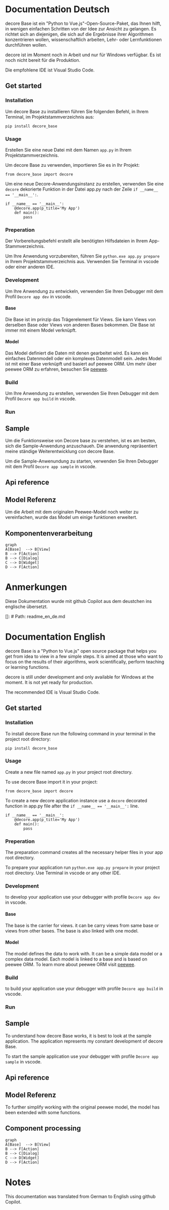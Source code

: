 # Documentation Deutsch
decore Base ist ein "Python to Vue.js"-Open-Source-Paket, das Ihnen hilft, in wenigen einfachen Schritten von der Idee zur Ansicht zu gelangen. Es richtet sich an diejenigen, die sich auf die Ergebnisse ihrer Algorithmen konzentrieren wollen, wissenschaftlich arbeiten, Lehr- oder Lernfunktionen durchführen wollen.

decore ist im Moment noch in Arbeit und nur für Windows verfügbar. Es ist noch nicht bereit für die Produktion.

Die empfohlene IDE ist Visual Studio Code.

## Get started
### Installation
Um decore Base zu installieren führen Sie folgenden Befehl, in Ihrem Terminal, im Projektstammverzeichnis aus:

```
pip install decore_base
````

### Usage
Erstellen Sie eine neue Datei mit dem Namen ```app.py``` in Ihrem Projektstammverzeichnis.

Um decore Base zu verwenden, importieren Sie es in Ihr Projekt:

```
from decore_base import decore
```
Um eine neue Decore-Anwendungsinstanz zu erstellen, verwenden Sie eine ```decore``` dekorierte Funktion in der Datei app.py nach der Zeile ```if __name__ == '__main__':```.

```
if __name__ == '__main__':
    @decore.app(p_title='My App')
    def main():
        pass
```

### Preperation
Der Vorbereitungsbefehl erstellt alle benötigten Hilfsdateien in Ihrem App-Stammverzeichnis.

Um Ihre Anwendung vorzubereiten, führen Sie ``` python.exe app.py prepare ``` in Ihrem Projektstammverzeichnis aus. Verwenden Sie Terminal in vscode oder einer anderen IDE.

### Development
Um Ihre Anwendung zu entwickeln, verwenden Sie Ihren Debugger mit dem Profil ``` Decore app dev ``` in vscode.

#### Base
Die Base ist im prinzip das Trägerelement für Views. Sie kann Views von derselben Base oder Views von anderen Bases bekommen. Die Base ist immer mit einem Model verknüpft.

#### Model
Das Model definiert die Daten mit denen gearbeitet wird. Es kann ein einfaches Datenmodell oder ein komplexes Datenmodell sein. Jedes Model ist mit einer Base verknüpft und basiert auf peewee ORM. Um mehr über peewee ORM zu erfahren, besuchen Sie [peewee](http://docs.peewee-orm.com/en/latest/).

### Build
Um Ihre Anwendung zu erstellen, verwenden Sie Ihren Debugger mit dem Profil ``` Decore app build ``` in vscode.

### Run

## Sample
Um die Funktionsweise von Decore base zu verstehen, ist es am besten, sich die Sample-Anwendung anzuschaueh. Die anwendung repräsentiert meine ständige Weiterentwicklung con decore Base. 

Um die Sample-Anwenundung zu starten, verwenden Sie Ihren Debugger mit dem Profil ``` Decore app sample ``` in vscode.

## Api reference

## Model Referenz
Um die Arbeit mit dem originalen Peewee-Model noch weiter zu vereinfachen, wurde das Model um einige funktionen erweitert.

## Komponentenverarbeitung
```mermaid 
graph
A[Base]  --> B[View]
B --> F[Action]
B --> C[Dialog]
C --> D[Widget]
D --> F[Action]
```

# Anmerkungen
Diese Dokumentation wurde mit github Copilot aus dem deustchen ins englische übersetzt.

[]: # Path: readme_en_de.md

# Documentation English
decore Base is a "Python to Vue.js" open source package that helps you get from idea to view in a few simple steps. It is aimed at those who want to focus on the results of their algorithms, work scientifically, perform teaching or learning functions.

decore is still under development and only available for Windows at the moment. It is not yet ready for production.

The recommended IDE is Visual Studio Code.

## Get started
### Installation
To install decore Base run the following command in your terminal in the project root directory:

```
pip install decore_base
````
### Usage
Create a new file named ```app.py``` in your project root directory.

To use decore Base import it in your project:

```
from decore_base import decore
```
To create a new decore application instance use a ```decore``` decorated function in app.py file after the ```if __name__ == '__main__':``` line.

```
if __name__ == '__main__':
    @decore.app(p_title='My App')
    def main():
        pass
```

### Preperation
The preparation command creates all the necessary helper files in your app root directory.

To prepare your application run ``` python.exe app.py prepare ``` in your project root directory. Use Terminal in vscode or any other IDE.

### Development
to develop your application use your debugger with profile ``` Decore app dev ``` in vscode.

#### Base
The base is the carrier for views. it can be carry views from same base or views from other bases. The base is also linked with one model.

#### Model
The model defines the data to work with. It can be a simple data model or a complex data model. Each model is linked to a base and is based on peewee ORM. To learn more about peewee ORM visit [peewee](http://docs.peewee-orm.com/en/latest/).

### Build
to build your application use your debugger with profile ``` Decore app build ``` in vscode.

### Run

## Sample
To understand how decore Base works, it is best to look at the sample application. The application represents my constant development of decore Base.

To start the sample application use your debugger with profile ``` Decore app sample ``` in vscode.

## Api reference

## Model Referenz
To further simplify working with the original peewee model, the model has been extended with some functions.

## Component processing
```mermaid 
graph
A[Base]  --> B[View]
B --> F[Action]
B --> C[Dialog]
C --> D[Widget]
D --> F[Action]
```

# Notes
This documentation was translated from German to English using github Copilot.